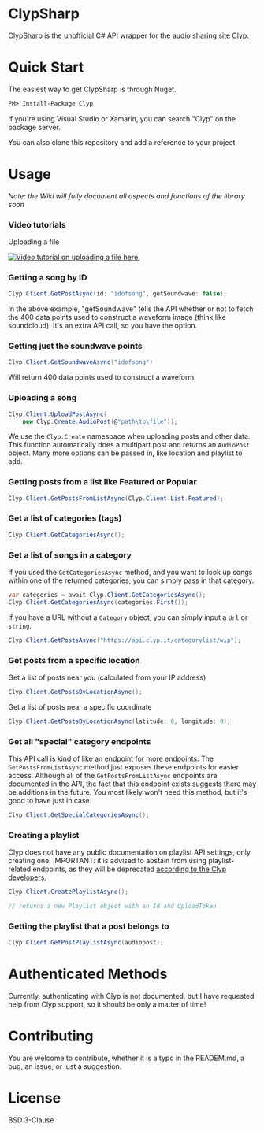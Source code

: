 ClypSharp
======

ClypSharp is the unofficial C# API wrapper for the audio sharing site [Clyp](https://clyp.it/).  

Quick Start
======

The easiest way to get ClypSharp is through Nuget.

```ps
PM> Install-Package Clyp

```

If you're using Visual Studio or Xamarin, you can search "Clyp" on the package server.

You can also clone this repository and add a reference to your project.

Usage
======
*Note: the Wiki will fully document all aspects and functions of the library soon*


### Video tutorials

Uploading a file

[![Video tutorial on uploading a file here.](https://img.youtube.com/vi/qrJDKh19T5s/0.jpg)](https://www.youtube.com/watch?v=YOUTUBE_VIDEO_ID_HERE)

### Getting a song by ID

 ```cs
Clyp.Client.GetPostAsync(id: "idofsong", getSoundwave: false);
```

In the above example, "getSoundwave" tells the API whether or not to fetch the 400 data points used to construct a waveform image (think like soundcloud).  It's an extra API call,
so you have the option.

### Getting just the soundwave points

```cs
Clyp.Client.GetSoundwaveAsync("idofsong")
```

Will return 400 data points used to construct a waveform.

### Uploading a song

```cs
Clyp.Client.UploadPostAsync(
    new Clyp.Create.AudioPost(@"path\to\file"));
```

We use the `Clyp.Create` namespace when uploading posts and other data.  This function automatically does a multipart post and returns an `AudioPost` object.  Many more options
can be passed in, like location and playlist to add.

### Getting posts from a list like Featured or Popular

```cs
Clyp.Client.GetPostsFromListAsync(Clyp.Client.List.Featured);
```

### Get a list of categories (tags)

```cs
Clyp.Client.GetCategoriesAsync();
```

### Get a list of songs in a category

If you used the `GetCategoriesAsync` method, and you want to look up songs within one of the returned categories, you can simply pass in that category.

```cs
var categories = await Clyp.Client.GetCategoriesAsync();
Clyp.Client.GetCategoriesAsync(categories.First());
```

If you have a URL without a `Category` object, you can simply input a `Url` or `string`.

```cs
Clyp.Client.GetPostsAsync("https://api.clyp.it/categorylist/wip");
```

### Get posts from a specific location

Get a list of posts near you (calculated from your IP address)

```cs
Clyp.Client.GetPostsByLocationAsync();
```

Get a list of posts near a specific coordinate

```cs
Clyp.Client.GetPostsByLocationAsync(latitude: 0, longitude: 0);
```

### Get all "special" category endpoints

This API call is kind of like an endpoint for more endpoints.  The `GetPostsFromListAsync` method just exposes these endpoints for easier access.
Although all of the `GetPostsFromListAsync` endpoints are documented in the API, the fact that this endpoint exists suggests there may be additions in the future.
You most likely won't need this method, but it's good to have just in case.

```cs
Clyp.Client.GetSpecialCategoriesAsync();
```

### Creating a playlist

Clyp does not have any public documentation on playlist API settings, only creating one.  IMPORTANT: it is advised
to abstain from using playlist-related endpoints, as they will be deprecated [according to the Clyp developers.](https://www.reddit.com/r/clyp/comments/4uy6x7/help_me_understand_playlists/d695gcz)

```cs
Clyp.Client.CreatePlaylistAsync();

// returns a new Playlist object with an Id and UploadToken
```

### Getting the playlist that a post belongs to

```cs
Clyp.Client.GetPostPlaylistAsync(audiopost);
```


Authenticated Methods
======

Currently, authenticating with Clyp is not documented, but I have requested help from Clyp support, so it should be only a matter of time!

Contributing
======

You are welcome to contribute, whether it is a typo in the READEM.md, a bug, an issue, or just a suggestion.

License
======

BSD 3-Clause